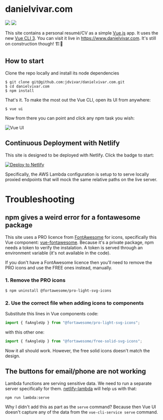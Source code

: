 # danielvivar.com

<a class="badge-align" href="https://www.codacy.com?utm_source=git@bitbucket.org&amp;utm_medium=referral&amp;utm_content=jdvivar/danielvivar.com&amp;utm_campaign=Badge_Grade"><img src="https://api.codacy.com/project/badge/Grade/82359b0132e64877b0285c561a6b07aa"/></a>
<a href="https://www.netlify.com">
  <img src="https://www.netlify.com/img/global/badges/netlify-color-accent.svg"/>
</a>

This site contains a personal resumé/CV as a simple [Vue.js](https://github.com/vuejs/vue) app. It uses the new [Vue CLI 3](https://github.com/vuejs/vue-cli). You can visit it live in https://www.danielvivar.com. It's still on construction though! 🏗👷

## How to start

Clone the repo locally and install its node dependencies
```
$ git clone git@github.com:jdvivar/danielvivar.com.git
$ cd danielvivar.com
$ npm install
```

That's it. To make the most out the Vue CLI, open its UI from anywhere:
```
$ vue ui
```
Now from there you can point and click any npm task you wish:

![Vue UI](https://i.imgur.com/16QWIBe.png)

## Continuous Deployment with Netlify

This site is designed to be deployed with Netlify. Click the badge to start:

[![Deploy to Netlify](https://www.netlify.com/img/deploy/button.svg)](https://app.netlify.com/start/deploy?repository=https://github.com/jdvivar/danielvivar.com)

Specifically, the AWS Lambda configuration is setup to to serve locally proxied endpoints that will mock the same relative paths on the live server.

# Troubleshooting

## npm gives a weird error for a fontawesome package

This site uses a PRO licence from [FontAwesome](https://fontawesome.com/) for icons, specifically this Vue component: [vue-fontawesome](https://github.com/FortAwesome/vue-fontawesome). Because it's a private package, npm needs a token to verify the instalation. A token is served through an environment variable (it's not available in the code).

If you don't have a FontAwesome licence then you'll need to remove the PRO icons and use the FREE ones instead, manually.
### 1. Remove the PRO icons
```
$ npm uninstall @fortawesome/pro-light-svg-icons
```
### 2. Use the correct file when adding icons to components
Substitute this lines in Vue components code:
```js
import { faAngleUp } from "@fortawesome/pro-light-svg-icons";
```
with this other one:
```js
import { faAngleUp } from "@fortawesome/free-solid-svg-icons";
```

Now it all should work. However, the free solid icons doesn't match the design.

## The buttons for email/phone are not working

Lambda functions are serving sensitive data. We need to run a separate server specifically for them. [netlify-lambda](https://github.com/netlify/netlify-lambda) will help us with that:
```
npm run lambda:serve
```
Why I didn't add this as part as the `serve` command?
Because then Vue UI doesn't capture any of the data from the `vue-cli-service serve` command.
